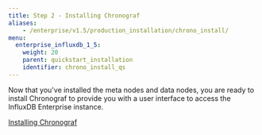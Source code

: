 ```yaml
---
title: Step 2 - Installing Chronograf
aliases:
    - /enterprise/v1.5/production_installation/chrono_install/
menu:
  enterprise_influxdb_1_5:
    weight: 20
    parent: quickstart_installation
    identifier: chrono_install_qs
---
```


Now that you've installed the meta nodes and data nodes, you are ready to install Chronograf
to provide you with a user interface to access the InfluxDB Enterprise instance.

[Installing Chronograf](/chronograf/latest/introduction/installation/)
